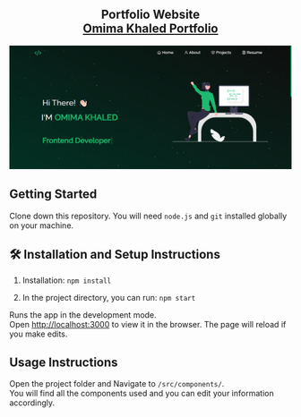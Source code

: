 <h2 align="center">
  Portfolio Website<br/>
  <a href="https://my-portfolio-jdpzgz3ze-omima618.vercel.app/" target="_blank">Omima Khaled Portfolio</a>
</h2>
<div align="center">
</div>
  <img alt="Demo" src="./Images/readme-img.png" />
<br/>

## Getting Started

Clone down this repository. You will need `node.js` and `git` installed globally on your machine.

## 🛠 Installation and Setup Instructions

1. Installation: `npm install`

2. In the project directory, you can run: `npm start`

Runs the app in the development mode.\
Open [http://localhost:3000](http://localhost:3000) to view it in the browser.
The page will reload if you make edits.

## Usage Instructions

Open the project folder and Navigate to `/src/components/`. <br/>
You will find all the components used and you can edit your information accordingly.
